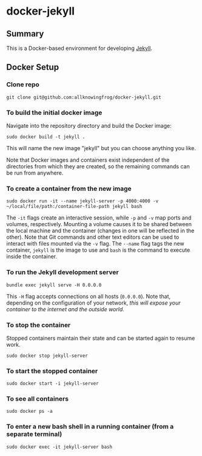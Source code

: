 # docker-jekyll

## Summary
This is a Docker-based environment for developing [Jekyll](https://jekyllrb.com).

## Docker Setup

### Clone repo
`git clone git@github.com:allknowingfrog/docker-jekyll.git`

### To build the initial docker image
Navigate into the repository directory and build the Docker image:

`sudo docker build -t jekyll .`

This will name the new image "jekyll" but you can choose anything you like.

Note that Docker images and containers exist independent of the directories from which they are created, so the remaining commands can be run from anywhere.

### To create a container from the new image
`sudo docker run -it --name jekyll-server -p 4000:4000 -v ~/local/file/path:/container-file-path jekyll bash`

The `-it` flags create an interactive session, while `-p` and `-v` map ports and volumes, respectively. Mounting a volume causes it to be shared between the local machine and the container (changes in one will be reflected in the other). Note that Git commands and other text editors can be used to interact with files mounted via the `-v` flag. The `--name` flag tags the new container, `jekyll` is the image to use and `bash` is the command to execute inside the container.

### To run the Jekyll development server
`bundle exec jekyll serve -H 0.0.0.0`

This `-H` flag accepts connections on all hosts (`0.0.0.0`). Note that, depending on the configuration of your network, *this will expose your container to the internet and the outside world*.

### To stop the container
Stopped containers maintain their state and can be started again to resume work.

`sudo docker stop jekyll-server`

### To start the stopped container
`sudo docker start -i jekyll-server`

### To see all containers
`sudo docker ps -a`

### To enter a new bash shell in a running container (from a separate terminal)
`sudo docker exec -it jekyll-server bash`

